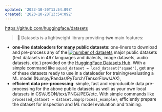 ```yaml
---
updated: '2023-10-20T13:54:09Z'
created: '2023-10-20T13:54:09Z'
---
```

https://github.com/huggingface/datasets

> 🤗 Datasets is a lightweight library providing **two** main features:

-   **one-line dataloaders for many public datasets**: one-liners to download and pre-process any of the [![number of datasets](https://camo.githubusercontent.com/0bb5df216a0dacdce5e9fc266f800407c52c59ed0e36358b95f6ff8938f40d89/68747470733a2f2f696d672e736869656c64732e696f2f656e64706f696e743f75726c3d68747470733a2f2f68756767696e67666163652e636f2f6170692f736869656c64732f646174617365747326636f6c6f723d627269676874677265656e)](https://camo.githubusercontent.com/0bb5df216a0dacdce5e9fc266f800407c52c59ed0e36358b95f6ff8938f40d89/68747470733a2f2f696d672e736869656c64732e696f2f656e64706f696e743f75726c3d68747470733a2f2f68756767696e67666163652e636f2f6170692f736869656c64732f646174617365747326636f6c6f723d627269676874677265656e) major public datasets (text datasets in 467 languages and dialects, image datasets, audio datasets, etc.) provided on the [HuggingFace Datasets Hub](https://huggingface.co/datasets). With a simple command like `squad_dataset = load_dataset("squad")`, get any of these datasets ready to use in a dataloader for training/evaluating a ML model (Numpy/Pandas/PyTorch/TensorFlow/JAX),
-   **efficient data pre-processing**: simple, fast and reproducible data pre-processing for the above public datasets as well as your own local datasets in CSV/JSON/text/PNG/JPEG/etc. With simple commands like `processed_dataset = dataset.map(process_example)`, efficiently prepare the dataset for inspection and ML model evaluation and training.